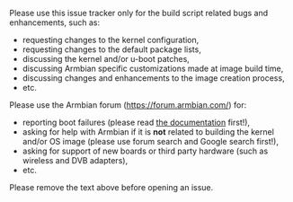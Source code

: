 Please use this issue tracker only for the build script related bugs and enhancements, such as:

 - requesting changes to the kernel configuration,
 - requesting changes to the default package lists,
 - discussing the kernel and/or u-boot patches,
 - discussing Armbian specific customizations made at image build time,
 - discussing changes and enhancements to the image creation process,
 - etc.

Please use the Armbian forum (https://forum.armbian.com/) for:

 - reporting boot failures (please read [the documentation](https://docs.armbian.com/User-Guide_Getting-Started/) first!),
 - asking for help with Armbian if it is **not** related to building the kernel and/or OS image (please use forum search and Google search first!),
 - asking for support of new boards or third party hardware (such as wireless and DVB adapters),
 - etc.

Please remove the text above before opening an issue.
